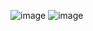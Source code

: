 ![image](https://github.com/user-attachments/assets/9b69dc2e-c74c-42ff-9add-1caeb2125f31)
![image](https://github.com/user-attachments/assets/3ed13f53-6055-49d4-b47f-2b590581f79f)
